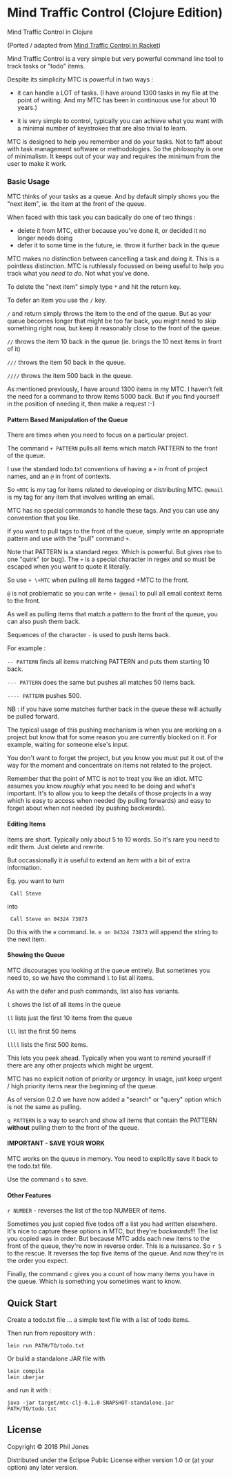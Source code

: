 # Mind Traffic Control (Clojure Edition)

Mind Traffic Control in Clojure  

(Ported / adapted from [Mind Traffic Control in Racket](https://github.com/interstar/mtc-racket))


Mind Traffic Control is a very simple but very powerful command line tool to track tasks or "todo" items.

Despite its simplicity MTC is powerful in two ways :

* it can handle a LOT of tasks. (I have around 1300 tasks in my file at the point of writing. And my MTC has been in continuous use for about 10 years.)

* it is very simple to control, typically you can achieve what you want with a minimal number of keystrokes that are also trivial to learn.

MTC is designed to help you remember and do your tasks. Not to faff about with task management software or methodologies. So the philosophy is one of minimalism. It keeps out of your way and requires the minimum from the user to make it work.


### Basic Usage

MTC thinks of your tasks as a queue. And by default simply shows you the "next item", ie. the item at the front of the queue.

When faced with this task you can basically do one of two things : 

* delete it from MTC, either because you've done it, or decided it no longer needs doing
* defer it to some time in the future, ie. throw it further back in the queue

MTC makes no distinction between cancelling a task and doing it. This is a pointless distinction. MTC is ruthlessly focussed on being useful to help you track what you *need to do*. Not what you've done.

To delete the "next item" simply type `*` and hit the return key.

To defer an item you use the `/` key.

`/` and return simply throws the item to the end of the queue. But as your queue becomes longer that might be too far back, you might need to skip something right now, but keep it reasonably close to the front of the queue.

`//` throws the item 10 back in the queue (ie. brings the 10 next items in front of it)

`///` throws the item 50 back in the queue.

`////` throws the item 500 back in the queue.

As mentioned previously, I have around 1300 items in my MTC. I haven't felt the need for a command to throw items 5000 back. But if you find yourself in the position of needing it, then make a request :-)

#### Pattern Based Manipulation of the Queue

There are times when you need to focus on a particular project.

The command `+ PATTERN` pulls all items which match PATTERN to the front of the queue.

I use the standard todo.txt conventions of having a `+` in front of project names, and an `@` in front of contexts.

So `+MTC` is my tag for items related to developing or distributing MTC. `@email` is my tag for any item that involves writing an email. 

MTC has no special commands to handle these tags. And you can use any conveention that you like.

If you want to pull tags to the front of the queue, simply write an appropriate pattern and use with the "pull" command `+`.

Note that PATTERN is a standard regex. Which is powerful. But gives rise to one "quirk" (or bug). The `+` is a special character in regex and so must be escaped when you want to quote it literally. 

So use `+ \+MTC` when pulling all items tagged +MTC to the front.

`@` is not problematic so you can write `+ @email` to pull all email context items to the front.


As well as pulling items that match a pattern to the front of the queue, you can also push them back.

Sequences of the character `-` is used to push items back.

For example :

`-- PATTERN` finds all items matching PATTERN and puts them starting 10 back.

`--- PATTERN` does the same but pushes all matches 50 items back.

`---- PATTERN` pushes 500.

NB : if you have some matches further back in the queue these will actually be pulled forward.

The typical usage of this pushing mechanism is when you are working on a project but know that for some reason you are currently blocked on it. For example, waiting for someone else's input.

You don't want to forget the project, but you know you must put it out of the way for the moment and concentrate on items not related to the project. 

Remember that the point of MTC is not to treat you like an idiot. MTC assumes you know *roughly* what you need to be doing and what's important. It's to allow you to keep the details of those projects in a way which is easy to access when needed (by pulling forwards) and easy to forget about when not needed (by pushing backwards).

#### Editing Items

Items are short. Typically only about 5 to 10 words. So it's rare you need to edit them. Just delete and rewrite.

But occassionally it *is* useful to extend an item with a bit of extra information.

Eg. you want to turn

     Call Steve 
     
into 

     Call Steve on 04324 73873


Do this with the `e` command. Ie. `e on 04324 73873` will append the string to the next item.

#### Showing the Queue

MTC discourages you looking at the queue entirely. But sometimes you need to, so we have the command `l` to list all items.

As with the defer and push commands, list also has variants.

`l` shows the list of all items in the queue

`ll` lists just the first 10 items from the queue

`lll` list the first 50 items

`llll` lists the first 500 items.

This lets you peek ahead. Typically when you want to remind yourself if there are any other projects which might be urgent.

MTC has no explicit notion of priority or urgency. In usage, just keep urgent / high priority items near the beginning of the queue.

As of version 0.2.0 we have now added a "search" or "query" option which is not the same as pulling.

`q PATTERN` is a way to search and show all items that contain the PATTERN **without** pulling them to the front of the queue.


#### IMPORTANT - SAVE YOUR WORK 

MTC works on the queue in memory. You need to explicitly save it back to the todo.txt file.

Use the command `s` to save.

#### Other Features

`r NUMBER` - reverses the list of the top NUMBER of items.

Sometimes you just copied five todos off a list you had written elsewhere. It's nice to capture these options in MTC, but they're  *backwards*!!! The list you copied was in order. But because MTC adds each new items to the front of the queue, they're now in reverse order. This is a nuissance. So `r 5` to the rescue. It reverses the top five items of the queue. And now they're in the order you expect.

Finally, the command `c` gives you a count of how many items you have in the queue. Which is something you sometimes want to know.


## Quick Start

Create a todo.txt file ... a simple text file with a list of todo items.

Then run from repository with :

    lein run PATH/TO/todo.txt


Or build a standalone JAR file with 

    lein compile
    lein uberjar
    
and run it with :

    java -jar target/mtc-clj-0.1.0-SNAPSHOT-standalone.jar PATH/TO/todo.txt
    
    
## License

Copyright © 2018 Phil Jones

Distributed under the Eclipse Public License either version 1.0 or (at
your option) any later version.
